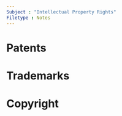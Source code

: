 ```yaml
---
Subject : "Intellectual Property Rights"
Filetype : Notes
---
```


# Patents
# Trademarks
# Copyright
